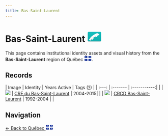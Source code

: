 ```yaml
---
title: Bas-Saint-Laurent
---
```


# Bas-Saint-Laurent <img src="../../../images/FlagKit/NA/CA/QC/01/01@2x.png" class="flagkit">

This page contains institutional identity assets and visual history from the **Bas-Saint-Laurent** region of Québec <img src="../../../images/FlagKit/NA/CA/QC/QC.png" class="flagkit">.

## Records

| Image | Identity | Years Active | Tags ([?](/guide/flags.html#Flags-Aiding-in-Classification)) |
| :---: | :------- | :-----------:| |
| ![](https://f001.backblazeb2.com/b2api/v1/b2_download_file_by_id?fileId=4_z28c49eac21252eda5eb50012_f1198d74c122146fe_d20180106_m070334_c001_v0001033_t0025) | [CRÉ du Bas-Saint-Laurent](01/CRE.html) | 2004-2015| |
| ![](https://f001.backblazeb2.com/b2api/v1/b2_download_file_by_id?fileId=4_z28c49eac21252eda5eb50012_f103447f218dd89f9_d20170709_m043749_c001_v0001041_t0059) | [CRCD Bas-Saint-Laurent](01/CRCD.html) | 1992-2004 | |

## Navigation

[← Back to Québec <img src="../../../images/FlagKit/NA/CA/QC/QC.png" class="flagkit">](../QC.html)
